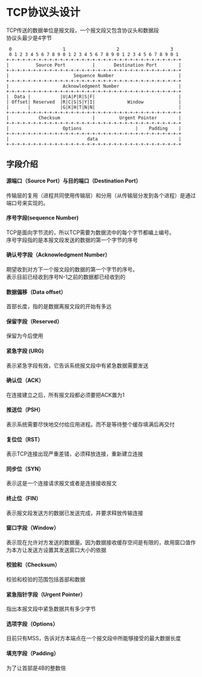 # TCP协议头设计
TCP传送的数据单位是报文段，一个报文段又包含协议头和数据段  
协议头最少是4字节

     0                   1                   2                   3
     0 1 2 3 4 5 6 7 8 9 0 1 2 3 4 5 6 7 8 9 0 1 2 3 4 5 6 7 8 9 0 1
    +-+-+-+-+-+-+-+-+-+-+-+-+-+-+-+-+-+-+-+-+-+-+-+-+-+-+-+-+-+-+-+-+
    |          Source Port          |       Destination Port        |
    +-+-+-+-+-+-+-+-+-+-+-+-+-+-+-+-+-+-+-+-+-+-+-+-+-+-+-+-+-+-+-+-+
    |                        Sequence Number                        |
    +-+-+-+-+-+-+-+-+-+-+-+-+-+-+-+-+-+-+-+-+-+-+-+-+-+-+-+-+-+-+-+-+
    |                    Acknowledgment Number                      |
    +-+-+-+-+-+-+-+-+-+-+-+-+-+-+-+-+-+-+-+-+-+-+-+-+-+-+-+-+-+-+-+-+
    |  Data |           |U|A|P|R|S|F|                               |
    | Offset| Reserved  |R|C|S|S|Y|I|            Window             |
    |       |           |G|K|H|T|N|N|                               |
    +-+-+-+-+-+-+-+-+-+-+-+-+-+-+-+-+-+-+-+-+-+-+-+-+-+-+-+-+-+-+-+-+
    |           Checksum            |         Urgent Pointer        |
    +-+-+-+-+-+-+-+-+-+-+-+-+-+-+-+-+-+-+-+-+-+-+-+-+-+-+-+-+-+-+-+-+
    |                    Options                    |    Padding    |
    +-+-+-+-+-+-+-+-+-+-+-+-+-+-+-+-+-+-+-+-+-+-+-+-+-+-+-+-+-+-+-+-+
    |                             data                              |
    +-+-+-+-+-+-+-+-+-+-+-+-+-+-+-+-+-+-+-+-+-+-+-+-+-+-+-+-+-+-+-+-+
    
## 字段介绍
#### 源端口（Source Port）与目的端口（Destination Port）
传输层的复用（进程共同使用传输层）和分用（从传输层分发到各个进程）是通过端口号来实现的。

#### 序号字段(sequence Number)
TCP是面向字节流的，所以TCP需要为数据流中的每个字节都编上编号。  
序号字段指的是本报文段发送的数据的第一个字节的序号

#### 确认号字段（Acknowledgment Number）
期望收到对方下一个报文段的数据的第一个字节的序号。  
表示目前已经收到序号N-1之前的数据都已经收到的

#### 数据偏移（Data offset）
首部长度，指的是数据离报文段的开始有多远

#### 保留字段（Reserved）
保留为今后使用

#### 紧急字段 (URG)
表示紧急字段有效，它告诉系统报文段中有紧急数据需要发送

#### 确认位（ACK）
在连接建立之后，所有报文段都必须要把ACK置为1

#### 推送位（PSH）
表示系统需要尽快地交付给应用进程。而不是等待整个缓存填满后再交付

#### 复位位（RST）
表示TCP连接出现严重差错，必须释放连接，重新建立连接

#### 同步位（SYN）
表示这是一个连接请求报文或者是连接接收报文

#### 终止位（FIN）
表示报文段发送方的数据已发送完成，并要求释放传输连接

#### 窗口字段（Window）
表示现在允许对方发送的数据量。因为数据接收缓存空间是有限的，故用窗口值作为本方让发送方设置其发送窗口大小的依据

#### 校验和（Checksum）
校验和校验的范围包括首部和数据

#### 紧急指针字段（Urgent Pointer）
指出本报文段中紧急数据共有多少字节

#### 选项字段（Options）
目前只有MSS，告诉对方本端点在一个报文段中所能够接受的最大数据长度

#### 填充字段（Padding）
为了让首部是4B的整数倍



